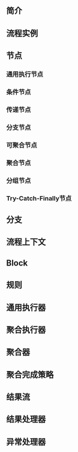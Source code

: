 ## 简介

## 流程实例

## 节点

### 通用执行节点

### 条件节点

### 传递节点

### 分支节点

### 可聚合节点

### 聚合节点

### 分组节点

### Try-Catch-Finally节点

## 分支

## 流程上下文

## Block

## 规则

## 通用执行器

## 聚合执行器

## 聚合器

## 聚合完成策略

## 结果流

## 结果处理器

## 异常处理器